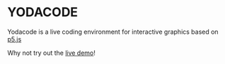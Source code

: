 # YODACODE
Yodacode is a live coding environment for interactive graphics based on [p5.js](http://p5js.org)

Why not try out the [live demo](http://sibley.xyz/yodacode)!